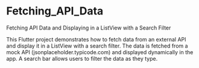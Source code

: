 # Fetching_API_Data

Fetching API Data and Displaying in a ListView with a Search Filter

This Flutter project demonstrates how to fetch data from an external API and display it in a ListView with a search filter. The data is fetched from a mock API (jsonplaceholder.typicode.com) and displayed dynamically in the app. A search bar allows users to filter the data as they type.

